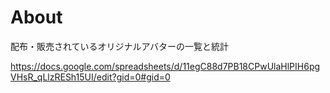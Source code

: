 # About
配布・販売されているオリジナルアバターの一覧と統計

https://docs.google.com/spreadsheets/d/11egC88d7PB18CPwUlaHlPIH6pgVHsR_qLlzRESh15UI/edit?gid=0#gid=0
